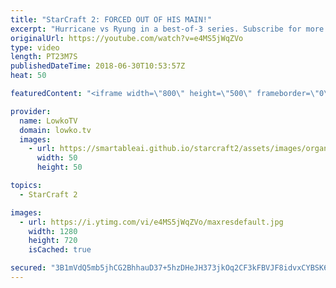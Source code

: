```yaml
---
title: "StarCraft 2: FORCED OUT OF HIS MAIN!"
excerpt: "Hurricane vs Ryung in a best-of-3 series. Subscribe for more videos: http://lowko.tv/youtube Solar vs INnoVation: https://goo.gl/gVzpyJ  A fun series of professional Protoss vs Terran. I don't cover either player in my casts as often as I should. They are both top-tier level players as shown in this"
originalUrl: https://youtube.com/watch?v=e4MS5jWqZVo
type: video
length: PT23M7S
publishedDateTime: 2018-06-30T10:53:57Z
heat: 50

featuredContent: "<iframe width=\"800\" height=\"500\" frameborder=\"0\" src=\"https://www.youtube.com/embed/e4MS5jWqZVo\" allow=\"accelerometer; autoplay; encrypted-media; gyroscope; picture-in-picture\" allowfullscreen></iframe>"

provider:
  name: LowkoTV
  domain: lowko.tv
  images:
    - url: https://smartableai.github.io/starcraft2/assets/images/organizations/lowko.tv-50x50.jpg
      width: 50
      height: 50

topics:
  - StarCraft 2

images:
  - url: https://i.ytimg.com/vi/e4MS5jWqZVo/maxresdefault.jpg
    width: 1280
    height: 720
    isCached: true

secured: "3B1mVdQ5mb5jhCG2BhhauD37+5hzDHeJH373jkOq2CF3kFBVJF8idvxCYBSK6gs4abYGOFzpBeujjuPXL5yHaHNjrPcynMpOJIqW22PAx1m3+UiOwVqlr7SCxt8gwOkExfekA6oZn5P2CAVCGzuZB8RNkdGemGFQShcsPij7bIa1/3rxglOzoo/W0ASbi8hvHnMXMGAEhnZMqY6qPAcrjQDGtgOqnbUbSMzJSTwcSOrc7nHAaZwF3FSwnJMzi8eRgSfO0iBBU2T/WgTXRyA6K715xrtrK1g6Mo4Jv5bQa1AKWT1d8aEuLLS8biN1siFHj5eShL98AeIzZSam0FZyVIJSXQ6mZvLVys8pbOdnP9vm2JS0tDbwAtJlUDzZ95sAp/4/7FQA225MDNAy9Z7dOX8tFIYH7PYoYQD5mcA6Mkw=;7z8yEfhnbtzqv4NqtKX25w=="
---
```


